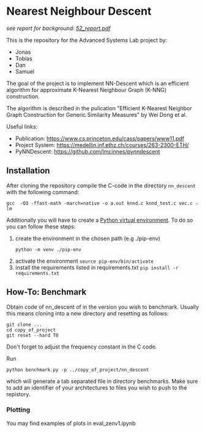 # Nearest Neighbour Descent
*see report for background: [52_report.pdf](52_report.pdf)*

This is the repository for the Advanced Systems Lab project by:
- Jonas
- Tobias
- Dan
- Samuel

The goal of the project is to implement NN-Descent which is an efficient
algorithm for approximate K-Nearest Neighbour Graph (K-NNG) construction.

The algorithm is described in the pulication "Efficient K-Nearest Neighbor
Graph Construction for Generic Similarity Measures" by Wei Dong et al.

Useful links:
 - Publication: https://www.cs.princeton.edu/cass/papers/www11.pdf
 - Project System: https://medellin.inf.ethz.ch/courses/263-2300-ETH/
 - PyNNDescent: https://github.com/lmcinnes/pynndescent

## Installation

After cloning the repository compile the C-code in the directory `nn_descent` with the following command:

```
gcc  -O3 -ffast-math -march=native -o a.out knnd.c knnd_test.c vec.c -lm
```

Additionally you will have to create a [Python virtual environment](https://docs.python.org/3/tutorial/venv.html).
To do so you can follow these steps:

1. create the environment in the chosen path (e.g ./pip-env)
    ```
    python -m venv ./pip-env
    ```
2. activate the environment `source pip-env/bin/activate`
3. install the requirements listed in requirements.txt
    `pip install -r requirements.txt`

## How-To: Benchmark
Obtain code of nn_descent of in the version you wish to benchmark. Usually this means cloning into a new directory and resetting as follows:
```
git clone ... 
cd copy_of_project
git reset --hard T0
```
Don't forget to adjust the frequency constant in the C code.

Run 
```
python benchmark.py -p ../copy_of_project/nn_descent
```

which will generate a tab separated file in directory benchmarks. Make sure to add an identifier of your architectures to files you wish to push to the repistory.

### Plotting
You may find examples of plots in eval_zenv1.ipynb
